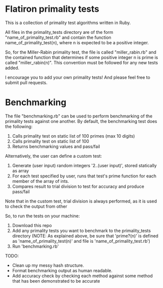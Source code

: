 # Flatiron primality tests

This is a collection of primality test algorithms written in Ruby.

All files in the primality_tests directory are of the form "name_of_primality_test.rb" and contain the function name_of_primality_test(n), where n is expected to be a positive integer.

So, for the Miller-Rabin primality test, the file is called "miller_rabin.rb" and the contained function that determines if some positive integer n is prime is called "miller_rabin(n)". This convention must be followed for any new tests added.

I encourage you to add your own primality tests! And please feel free to submit pull requests.

# Benchmarking

The file "benchmarking.rb" can be used to perform benchmarking of the primality tests against one another. By default, the benchmarking test does the following:

1. Calls primality test on static list of 100 primes (max 10 digits)
2. Calls primality test on static list of 100
3. Returns benchmarking values and pass/fail

Alternatively, the user can define a custom test:

1. Generate (user input) random integers '2..(user input)', stored statically as array
2. For each test specified by user, runs that test's prime function for each member of the array of ints.
3. Compares result to trial division to test for accuracy and produce pass/fail

Note that in the custom test, trial division is always performed, as it is used to check the output from other 

So, to run the tests on your machine:

1. Download this repo
2. Add any primality tests you want to benchmark to the primality_tests directory (NOTE: As explained above, be sure that 'prime?(n)' is defined as 'name_of_primality_test(n)' and file is 'name_of_primality_test.rb')
3. Run 'benchmarking.rb'

TODO:
* Clean up my messy hash structure.
* Format benchmarking output as human readable.
* Add accuracy check by checking each method against some method that has been demonstrated to be accurate